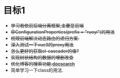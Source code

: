# 目标1
- ~~学习若依前后端分离框架,主要是前端~~
- ~~@ConfigurationProperties(prefix = "ruoyi")的用法~~
- ~~梳理前端解决动态路由的递归方案.~~
- ~~深入测试一下vue3的proxy用法~~
- ~~怎么更好的获取el-cascader的值?~~
- ~~实现树状结构的数据的增删改查~~
- ~~优化博客的搜索功能.[docsearch](https://docsearch.algolia.com/)~~
- 简单学习一下class的用法.